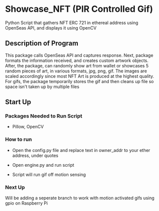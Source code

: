 # Showcase_NFT (PIR Controlled Gif)
Python Script that gathers NFT ERC 721 in ethereal address using OpenSeas API, and displays it using OpenCV

## Description of Program
This package calls OpenSeas API and captures response. Next, package formats the information received, and creates custom
artwork objects. After, the package, can randomly show art from wallet or showcases 5 random pieces of art, in various
formats, jpg, png, gif. The images are scaled accordingly since most NFT Art is produced at the highest quality. For gifs, the package temporarily stores the gif and then cleans up file so space isn't taken up by multiple files


## Start Up
### Packages Needed to Run Script
 - Pillow, OpenCV
 
### How to run
- Open the config.py file and replace text in owner_addr to your ether address, under quotes
- Open engine.py and run script

- Script will run gif off motion sensing

### Next Up
Will be adding a seperate branch to work with motion activated gifs using gpio on Raspberry Pi


